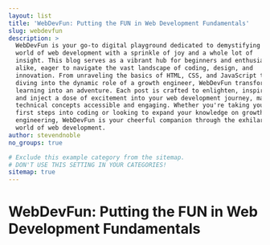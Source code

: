 ```yaml
---
layout: list
title: 'WebDevFun: Putting the FUN in Web Development Fundamentals'
slug: webdevfun
description: >
  WebDevFun is your go-to digital playground dedicated to demystifying the
  world of web development with a sprinkle of joy and a whole lot of
  insight. This blog serves as a vibrant hub for beginners and enthusiasts
  alike, eager to navigate the vast landscape of coding, design, and
  innovation. From unraveling the basics of HTML, CSS, and JavaScript to
  diving into the dynamic role of a growth engineer, WebDevFun transforms
  learning into an adventure. Each post is crafted to enlighten, inspire,
  and inject a dose of excitement into your web development journey, making
  technical concepts accessible and engaging. Whether you're taking your
  first steps into coding or looking to expand your knowledge on growth
  engineering, WebDevFun is your cheerful companion through the exhilarating
  world of web development.
author: stevendnoble
no_groups: true

# Exclude this example category from the sitemap.
# DON'T USE THIS SETTING IN YOUR CATEGORIES!
sitemap: true
---
```


# WebDevFun: Putting the FUN in Web Development Fundamentals